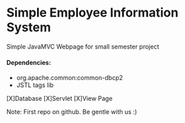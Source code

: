 # Simple Employee Information System
Simple JavaMVC Webpage for small semester project
#### Dependencies:
- org.apache.common:common-dbcp2
- JSTL tags lib

[X]Database
[X]Servlet
[X]View Page

Note: First repo on github. Be gentle with us :)